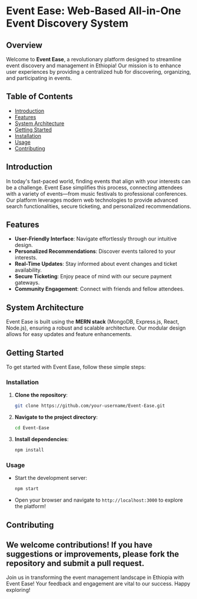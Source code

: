 # Event Ease: Web-Based All-in-One Event Discovery System

## Overview
Welcome to **Event Ease**, a revolutionary platform designed to streamline event discovery and management in Ethiopia! Our mission is to enhance user experiences by providing a centralized hub for discovering, organizing, and participating in events. 

## Table of Contents
- [Introduction](#introduction)
- [Features](#features)
- [System Architecture](#system-architecture)
- [Getting Started](#getting-started)
- [Installation](#installation)
- [Usage](#usage)
- [Contributing](#contributing)
  
## Introduction
In today's fast-paced world, finding events that align with your interests can be a challenge. Event Ease simplifies this process, connecting attendees with a variety of events—from music festivals to professional conferences. Our platform leverages modern web technologies to provide advanced search functionalities, secure ticketing, and personalized recommendations.

## Features
- **User-Friendly Interface**: Navigate effortlessly through our intuitive design.
- **Personalized Recommendations**: Discover events tailored to your interests.
- **Real-Time Updates**: Stay informed about event changes and ticket availability.
- **Secure Ticketing**: Enjoy peace of mind with our secure payment gateways.
- **Community Engagement**: Connect with friends and fellow attendees.

## System Architecture
Event Ease is built using the **MERN stack** (MongoDB, Express.js, React, Node.js), ensuring a robust and scalable architecture. Our modular design allows for easy updates and feature enhancements.

## Getting Started
To get started with Event Ease, follow these simple steps:

### Installation
1. **Clone the repository**:
   ```bash
   git clone https://github.com/your-username/Event-Ease.git
   ```
2. **Navigate to the project directory**:
   ```bash
   cd Event-Ease
   ```
3. **Install dependencies**:
   ```bash
   npm install
   ```

### Usage
- Start the development server:
  ```bash
  npm start
  ```
- Open your browser and navigate to `http://localhost:3000` to explore the platform!

## Contributing
We welcome contributions! If you have suggestions or improvements, please fork the repository and submit a pull request.
---

Join us in transforming the event management landscape in Ethiopia with Event Ease! Your feedback and engagement are vital to our success. Happy exploring!
